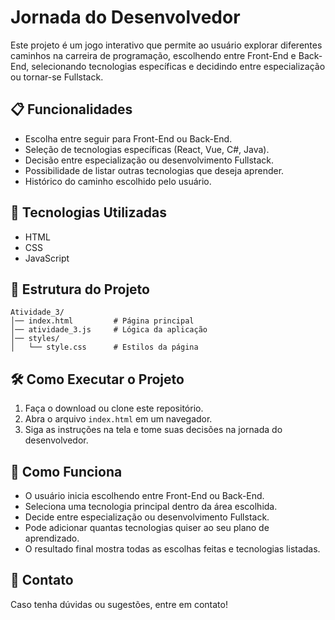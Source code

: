 # Jornada do Desenvolvedor

Este projeto é um jogo interativo que permite ao usuário explorar diferentes caminhos na carreira de programação, escolhendo entre Front-End e Back-End, selecionando tecnologias específicas e decidindo entre especialização ou tornar-se Fullstack.

## 📋 Funcionalidades
- Escolha entre seguir para Front-End ou Back-End.
- Seleção de tecnologias específicas (React, Vue, C#, Java).
- Decisão entre especialização ou desenvolvimento Fullstack.
- Possibilidade de listar outras tecnologias que deseja aprender.
- Histórico do caminho escolhido pelo usuário.

## 🚀 Tecnologias Utilizadas
- HTML
- CSS
- JavaScript

## 📂 Estrutura do Projeto
```
Atividade_3/
│── index.html         # Página principal
│── atividade_3.js     # Lógica da aplicação
│── styles/
│   └── style.css      # Estilos da página
```

## 🛠 Como Executar o Projeto
1. Faça o download ou clone este repositório.
2. Abra o arquivo `index.html` em um navegador.
3. Siga as instruções na tela e tome suas decisões na jornada do desenvolvedor.

## 📖 Como Funciona
- O usuário inicia escolhendo entre Front-End ou Back-End.
- Seleciona uma tecnologia principal dentro da área escolhida.
- Decide entre especialização ou desenvolvimento Fullstack.
- Pode adicionar quantas tecnologias quiser ao seu plano de aprendizado.
- O resultado final mostra todas as escolhas feitas e tecnologias listadas.

## 📌 Contato
Caso tenha dúvidas ou sugestões, entre em contato!

